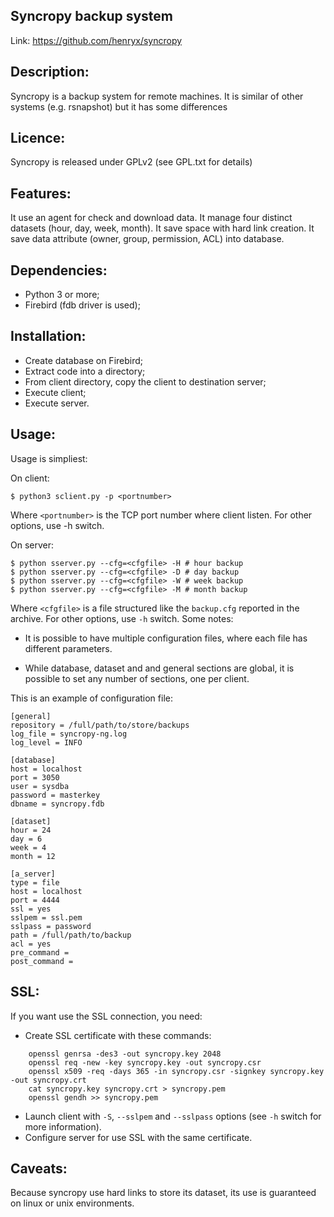 Syncropy backup system
----------------------

Link: https://github.com/henryx/syncropy

Description:
------------

Syncropy is a backup system for remote machines. It is similar of other systems
(e.g. rsnapshot) but it has some differences

Licence:
--------

Syncropy is released under GPLv2 (see GPL.txt for details)

Features:
---------

It use an agent for check and download data.
It manage four distinct datasets (hour, day, week, month).
It save space with hard link creation.
It save data attribute (owner, group, permission, ACL) into database.

Dependencies:
-------------

 - Python 3 or more;
 - Firebird (fdb driver is used);

Installation:
-------------

 - Create database on Firebird;
 - Extract code into a directory;
 - From client directory, copy the client to destination server;
 - Execute client;
 - Execute server.

Usage:
------

Usage is simpliest:

On client:
```
$ python3 sclient.py -p <portnumber>
```
Where `<portnumber>` is the TCP port number where client listen.
For other options, use -h switch.

On server:
```
$ python sserver.py --cfg=<cfgfile> -H # hour backup
$ python sserver.py --cfg=<cfgfile> -D # day backup
$ python sserver.py --cfg=<cfgfile> -W # week backup
$ python sserver.py --cfg=<cfgfile> -M # month backup
```
Where `<cfgfile>` is a file structured like the `backup.cfg` reported in the
archive. For other options, use `-h` switch. Some notes:

 - It is possible to have multiple configuration files, where each file has
   different parameters.
 
 - While database, dataset and and general sections are global, it is possible
   to set any number of sections, one per client.

This is an example of configuration file:
```
[general]
repository = /full/path/to/store/backups
log_file = syncropy-ng.log
log_level = INFO

[database]
host = localhost
port = 3050
user = sysdba
password = masterkey
dbname = syncropy.fdb

[dataset]
hour = 24
day = 6
week = 4
month = 12

[a_server]
type = file
host = localhost
port = 4444
ssl = yes
sslpem = ssl.pem
sslpass = password
path = /full/path/to/backup
acl = yes
pre_command =
post_command =
```

SSL:
---

If you want use the SSL connection, you need:

 - Create SSL certificate with these commands:
```
    openssl genrsa -des3 -out syncropy.key 2048
    openssl req -new -key syncropy.key -out syncropy.csr
    openssl x509 -req -days 365 -in syncropy.csr -signkey syncropy.key -out syncropy.crt
    cat syncropy.key syncropy.crt > syncropy.pem
    openssl gendh >> syncropy.pem
```
  - Launch client with `-S`, `--sslpem` and `--sslpass` options (see `-h` switch for more information).
  - Configure server for use SSL with the same certificate.

Caveats:
--------

Because syncropy use hard links to store its dataset, its use is guaranteed on
linux or unix environments.
